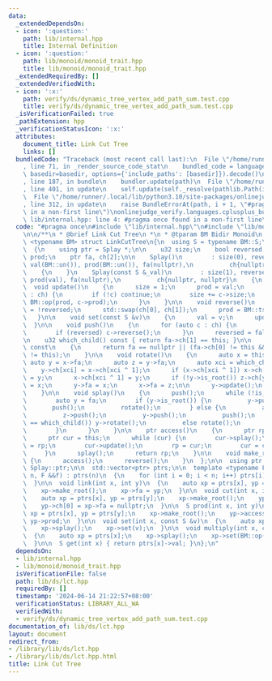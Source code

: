```yaml
---
data:
  _extendedDependsOn:
  - icon: ':question:'
    path: lib/internal.hpp
    title: Internal Definition
  - icon: ':question:'
    path: lib/monoid/monoid_trait.hpp
    title: lib/monoid/monoid_trait.hpp
  _extendedRequiredBy: []
  _extendedVerifiedWith:
  - icon: ':x:'
    path: verify/ds/dynamic_tree_vertex_add_path_sum.test.cpp
    title: verify/ds/dynamic_tree_vertex_add_path_sum.test.cpp
  _isVerificationFailed: true
  _pathExtension: hpp
  _verificationStatusIcon: ':x:'
  attributes:
    document_title: Link Cut Tree
    links: []
  bundledCode: "Traceback (most recent call last):\n  File \"/home/runner/.local/lib/python3.10/site-packages/onlinejudge_verify/documentation/build.py\"\
    , line 71, in _render_source_code_stat\n    bundled_code = language.bundle(stat.path,\
    \ basedir=basedir, options={'include_paths': [basedir]}).decode()\n  File \"/home/runner/.local/lib/python3.10/site-packages/onlinejudge_verify/languages/cplusplus.py\"\
    , line 187, in bundle\n    bundler.update(path)\n  File \"/home/runner/.local/lib/python3.10/site-packages/onlinejudge_verify/languages/cplusplus_bundle.py\"\
    , line 401, in update\n    self.update(self._resolve(pathlib.Path(included), included_from=path))\n\
    \  File \"/home/runner/.local/lib/python3.10/site-packages/onlinejudge_verify/languages/cplusplus_bundle.py\"\
    , line 312, in update\n    raise BundleErrorAt(path, i + 1, \"#pragma once found\
    \ in a non-first line\")\nonlinejudge_verify.languages.cplusplus_bundle.BundleErrorAt:\
    \ lib/internal.hpp: line 4: #pragma once found in a non-first line\n"
  code: "#pragma once\n#include \"lib/internal.hpp\"\n#include \"lib/monoid/monoid_trait.hpp\"\
    \n\n/**\n * @brief Link Cut Tree\n *\n * @tparam BM Bidir Monoid\n */\ntemplate\
    \ <typename BM> struct LinkCutTree\n{\n  using S = typename BM::S;\n  struct Splay\n\
    \  {\n    using ptr = Splay *;\n\n    u32 size;\n    bool reversed;\n    S val,\
    \ prod;\n    ptr fa, ch[2];\n\n    Splay()\n        : size(0), reversed(false),\
    \ val(BM::un()), prod(BM::un()), fa(nullptr),\n          ch{nullptr, nullptr}\n\
    \    {\n    }\n    Splay(const S &_val)\n        : size(1), reversed(false), val(_val),\
    \ prod(val), fa(nullptr),\n          ch{nullptr, nullptr}\n    {\n    }\n\n  \
    \  void update()\n    {\n      size = 1;\n      prod = val;\n      for (auto c\
    \ : ch) {\n        if (!c) continue;\n        size += c->size;\n        prod =\
    \ BM::op(prod, c->prod);\n      }\n    }\n\n    void reverse()\n    {\n      reversed\
    \ = !reversed;\n      std::swap(ch[0], ch[1]);\n      prod = BM::ts(prod);\n \
    \   }\n\n    void set(const S &v)\n    {\n      val = v;\n      update();\n  \
    \  }\n\n    void push()\n    {\n      for (auto c : ch) {\n        if (!c) continue;\n\
    \        if (reversed) c->reverse();\n      }\n      reversed = false;\n    }\n\
    \n    u32 which_child() const { return fa->ch[1] == this; }\n\n    bool is_root()\
    \ const\n    {\n      return fa == nullptr || (fa->ch[0] != this && fa->ch[1]\
    \ != this);\n    }\n\n    void rotate()\n    {\n      auto x = this;\n\n     \
    \ auto y = x->fa;\n      auto z = y->fa;\n      auto xci = which_child();\n  \
    \    y->ch[xci] = x->ch[xci ^ 1];\n      if (x->ch[xci ^ 1]) x->ch[xci ^ 1]->fa\
    \ = y;\n      x->ch[xci ^ 1] = y;\n      if (!y->is_root()) z->ch[y->which_child()]\
    \ = x;\n      y->fa = x;\n      x->fa = z;\n\n      y->update();\n      x->update();\n\
    \    }\n\n    void splay()\n    {\n      push();\n      while (!is_root()) {\n\
    \        auto y = fa;\n        if (y->is_root()) {\n          y->push();\n   \
    \       push();\n          rotate();\n        } else {\n          auto z = y->fa;\n\
    \          z->push();\n          y->push();\n          push();\n          if (y->which_child()\
    \ == which_child()) y->rotate();\n          else rotate();\n          rotate();\n\
    \        }\n      }\n    }\n\n    ptr access()\n    {\n      ptr rp = nullptr;\n\
    \      ptr cur = this;\n      while (cur) {\n        cur->splay();\n        cur->ch[1]\
    \ = rp;\n        cur->update();\n        rp = cur;\n        cur = cur->fa;\n \
    \     }\n      splay();\n      return rp;\n    }\n\n    void make_root()\n   \
    \ {\n      access();\n      reverse();\n    }\n  };\n\n  using ptr = typename\
    \ Splay::ptr;\n\n  std::vector<ptr> ptrs;\n\n  template <typename F> LinkCutTree(int\
    \ n, F &&f) : ptrs(n)\n  {\n    for (int i = 0; i < n; i++) ptrs[i] = new Splay(f(i));\n\
    \  }\n\n  void link(int x, int y)\n  {\n    auto xp = ptrs[x], yp = ptrs[y];\n\
    \    xp->make_root();\n    xp->fa = yp;\n  }\n\n  void cut(int x, int y)\n  {\n\
    \    auto xp = ptrs[x], yp = ptrs[y];\n    xp->make_root();\n    yp->access();\n\
    \    yp->ch[0] = xp->fa = nullptr;\n  }\n\n  S prod(int x, int y)\n  {\n    auto\
    \ xp = ptrs[x], yp = ptrs[y];\n    xp->make_root();\n    yp->access();\n    return\
    \ yp->prod;\n  }\n\n  void set(int x, const S &v)\n  {\n    auto xp = ptrs[x];\n\
    \    xp->splay();\n    xp->set(v);\n  }\n\n  void multiply(int x, const S &v)\n\
    \  {\n    auto xp = ptrs[x];\n    xp->splay();\n    xp->set(BM::op(xp->val, v));\n\
    \  }\n\n  S get(int x) { return ptrs[x]->val; }\n};\n"
  dependsOn:
  - lib/internal.hpp
  - lib/monoid/monoid_trait.hpp
  isVerificationFile: false
  path: lib/ds/lct.hpp
  requiredBy: []
  timestamp: '2024-06-14 21:22:57+08:00'
  verificationStatus: LIBRARY_ALL_WA
  verifiedWith:
  - verify/ds/dynamic_tree_vertex_add_path_sum.test.cpp
documentation_of: lib/ds/lct.hpp
layout: document
redirect_from:
- /library/lib/ds/lct.hpp
- /library/lib/ds/lct.hpp.html
title: Link Cut Tree
---
```

